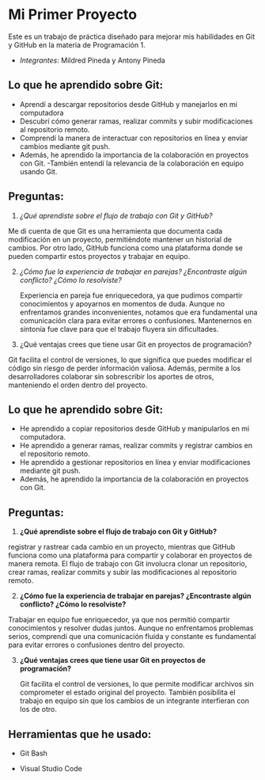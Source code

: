 
# Mi Primer Proyecto

Este es un trabajo de práctica diseñado para mejorar mis habilidades en Git y GitHub en la materia de Programación 1.


- *Integrantes*: Mildred Pineda y Antony Pineda

## Lo que he aprendido sobre Git:

- Aprendí a descargar repositorios desde GitHub y manejarlos en mi computadora
- Descubrí cómo generar ramas, realizar commits y subir modificaciones al repositorio remoto.
- Comprendí la manera de interactuar con repositorios en línea y enviar cambios mediante git push.
- Además, he aprendido la importancia de la colaboración en proyectos con Git.
-También entendí la relevancia de la colaboración en equipo usando Git.
## Preguntas:

1. *¿Qué aprendiste sobre el flujo de trabajo con Git y GitHub?*

  Me di cuenta de que Git es una herramienta que documenta cada modificación en un proyecto, permitiéndote mantener un historial de cambios. Por otro lado, GitHub funciona como una plataforma donde se pueden compartir estos proyectos y trabajar en equipo.

2. *¿Cómo fue la experiencia de trabajar en parejas? ¿Encontraste algún conflicto? 
¿Cómo lo resolviste?*

    Experiencia en pareja fue enriquecedora, ya que pudimos compartir conocimientos y apoyarnos en momentos de duda. Aunque no enfrentamos grandes inconvenientes, notamos que era fundamental una comunicación clara para evitar errores o confusiones. Mantenernos en sintonía fue clave para que el trabajo fluyera sin dificultades.

3. ¿Qué ventajas crees que tiene usar Git en proyectos de programación?

Git facilita el control de versiones, lo que significa que puedes modificar el código sin riesgo de perder información valiosa. Además, permite a los desarrolladores colaborar sin sobrescribir los aportes de otros, manteniendo el orden dentro del proyecto.


## Lo que he aprendido sobre Git:

- He aprendido a copiar repositorios desde GitHub y manipularlos en mi computadora.
- He aprendido a generar ramas, realizar commits y registrar cambios en el repositorio remoto.
- He aprendido a gestionar repositorios en línea y enviar modificaciones mediante git push.
- Además, he aprendido la importancia de la colaboración en proyectos con Git.

## Preguntas:

1. **¿Qué aprendiste sobre el flujo de trabajo con Git y GitHub?**

registrar y rastrear cada cambio en un proyecto, mientras que GitHub funciona como una plataforma para compartir y colaborar en proyectos de manera remota. El flujo de trabajo con Git involucra clonar un repositorio, crear ramas, realizar commits y subir las modificaciones al repositorio remoto.

2. **¿Cómo fue la experiencia de trabajar en parejas? ¿Encontraste algún conflicto? ¿Cómo lo resolviste?**

Trabajar en equipo fue enriquecedor, ya que nos permitió compartir conocimientos y resolver dudas juntos. Aunque no enfrentamos problemas serios, comprendí que una comunicación fluida y constante es fundamental para evitar errores o confusiones dentro del proyecto.

3. **¿Qué ventajas crees que tiene usar Git en proyectos de programación?**

   Git facilita el control de versiones, lo que permite modificar archivos sin comprometer el estado original del proyecto. También posibilita el trabajo en equipo sin que los cambios de un integrante interfieran con los de otro.


## Herramientas que he usado:

- Git Bash

- Visual Studio Code


